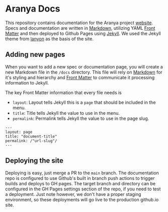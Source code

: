 # Aranya Docs

This repository contains documentation for the Aranya project [website](https://aranya-project.github.io/aranya-docs/). Specs and documentation are written in [Markdown](https://docs.github.com/en/get-started/writing-on-github/getting-started-with-writing-and-formatting-on-github/basic-writing-and-formatting-syntax), utilizing YAML [Front Matter](https://jekyllrb.com/docs/front-matter/) and then deployed to Github Pages using [Jekyll](https://jekyllrb.com/). We used the Jekyll theme from [lanyon](https://github.com/poole/lanyon) as the basis of the site.

## Adding new pages
When you want to add a new spec or documentation page, you will create a new Markdown file in the `/docs` directory. This file will rely on [Markdown](https://docs.github.com/en/get-started/writing-on-github/getting-started-with-writing-and-formatting-on-github/basic-writing-and-formatting-syntax) for it's styling and hierarchy and [Front Matter](https://jekyllrb.com/docs/front-matter/) to communicate it processing information to Jekyll.

The key Front Matter information that every file needs is
- `layout`: Layout tells Jekyll this is a `page` that should be included in the menu.
- `title`: Title tells Jekyll the value to use in the menu.
- `permalink`: Permalink tells Jekyll the value to use in the page slug.

```
---
layout: page
title: "document-title"
permalink: /"url-slug"/
---
```

## Deploying the site
Deploying is easy, just merge a PR to the `main` branch. The documentation repo is configured to use Github's built in branch push actions to trigger builds and deploys to GH pages. The target branch and directory can be configured in the GH Pages settings section of the repo, if you need to test a deployment. Just note however, we don't have a proper staging environment, so these deployments will go live to the production github.io site.
